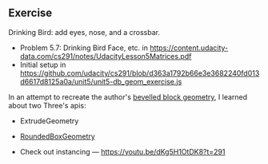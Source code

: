 ## Exercise
Drinking Bird: add eyes, nose, and a crossbar.

- Problem 5.7: Drinking Bird Face, etc. in https://content.udacity-data.com/cs291/notes/UdacityLesson5Matrices.pdf
- Initial setup in https://github.com/udacity/cs291/blob/d363a1792b66e3e3682240fd013d6617d8125a0a/unit5/unit5-db_geom_exercise.js


In an attempt to recreate the author's [bevelled block geometry](https://github.com/udacity/cs291/blob/d363a1792b66e3e3682240fd013d6617d8125a0a/lib/uclass_BeveledBlockGeometry.js), I learned about two Three's apis:

- ExtrudeGeometry
- [RoundedBoxGeometry](https://github.com/mrdoob/three.js/blob/master/examples/jsm/geometries/RoundedBoxGeometry.js)

- Check out instancing — https://youtu.be/dKg5H1OtDK8?t=291